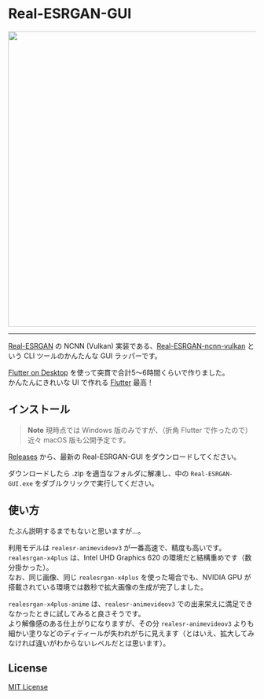 
# Real-ESRGAN-GUI

<img width="600" src="https://user-images.githubusercontent.com/39271166/189219130-61d1f864-9200-4fe5-ae75-59b2b2e4e84f.png">

-----

[Real-ESRGAN](https://github.com/xinntao/Real-ESRGAN) の NCNN (Vulkan) 実装である、[Real-ESRGAN-ncnn-vulkan](https://github.com/xinntao/Real-ESRGAN-ncnn-vulkan) という CLI ツールのかんたんな GUI ラッパーです。

[Flutter on Desktop](https://flutter.dev/multi-platform/desktop) を使って突貫で合計5～6時間くらいで作りました。  
かんたんにきれいな UI で作れる [Flutter](https://flutter.dev/) 最高！

## インストール

> **Note** 現時点では Windows 版のみですが、（折角 Flutter で作ったので）近々 macOS 版も公開予定です。

[Releases](https://github.com/tsukumijima/Real-ESRGAN-GUI/releases) から、最新の Real-ESRGAN-GUI をダウンロードしてください。

ダウンロードしたら .zip を適当なフォルダに解凍し、中の `Real-ESRGAN-GUI.exe` をダブルクリックで実行してください。  

## 使い方

たぶん説明するまでもないと思いますが…。

利用モデルは `realesr-animevideov3` が一番高速で、精度も高いです。  
`realesrgan-x4plus` は、Intel UHD Graphics 620 の環境だと結構重めです（数分掛かった）。  
なお、同じ画像、同じ `realesrgan-x4plus` を使った場合でも、NVIDIA GPU が搭載されている環境では数秒で拡大画像の生成が完了しました。

`realesrgan-x4plus-anime` は、`realesr-animevideov3` での出来栄えに満足できなかったときに試してみると良さそうです。  
より解像感のある仕上がりになりますが、その分 `realesr-animevideov3` よりも細かい塗りなどのディティールが失われがちに見えます（とはいえ、拡大してみなければ違いがわからないレベルだとは思います）。

## License

[MIT License](License.txt)
